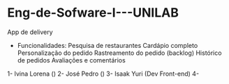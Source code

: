 # Eng-de-Sofware-I---UNILAB
App de delivery
* Funcionalidades:
Pesquisa de restaurantes
Cardápio completo
Personalização do pedido
Rastreamento do pedido (backlog)
Histórico de pedidos
Avaliações e comentários

1- Ivina Lorena ()
2- José Pedro ()
3- Isaak Yuri (Dev Front-end)
4- 

